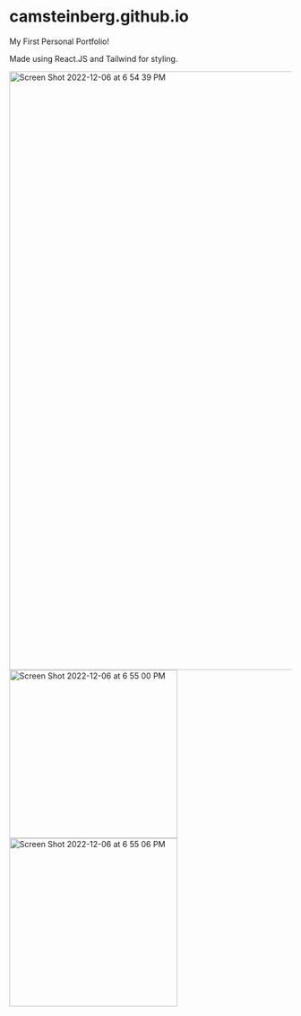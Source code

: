 # camsteinberg.github.io

My First Personal Portfolio!

Made using React.JS and Tailwind for styling.

<img width="1067" alt="Screen Shot 2022-12-06 at 6 54 39 PM" src="https://user-images.githubusercontent.com/44071470/206051229-e492f2db-6f94-47f2-9056-d8cf023de103.png">
<img width="300" alt="Screen Shot 2022-12-06 at 6 55 00 PM" src="https://user-images.githubusercontent.com/44071470/206051278-910fb183-9a16-43ae-a3ba-04e20e570721.png">
<img width="300" alt="Screen Shot 2022-12-06 at 6 55 06 PM" src="https://user-images.githubusercontent.com/44071470/206051291-0c64ffd5-913f-4dea-b1ad-ed1b1ea86532.png">
